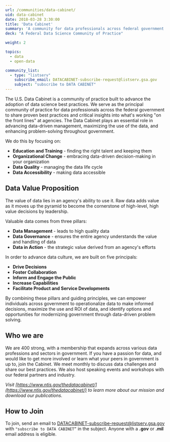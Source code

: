 ```yaml
---
url: /communities/data-cabinet/
uid: data-cabinet
date: 2018-03-28 3:30:00
title: 'Data Cabinet'
summary: 'A community for data professionals across federal government to share proven best practices and critical insights.'
deck: "A Federal Data Science Community of Practice"

weight: 2

topics:
  - data
  - open-data

community_list:
  - type: "listserv"
    subscribe_email: DATACABINET-subscribe-request@listserv.gsa.gov
    subject: "subscribe to DATA CABINET"
---
```


The U.S. Data Cabinet is a community of practice built to advance the adoption of data science best practices. We serve as the principal community of practice for data professionals across the federal government to share proven best practices and critical insights into what's working "on the front lines" at agencies. The Data Cabinet plays an essential role in advancing data-driven management, maximizing the use of the data, and enhancing problem-solving throughout government.

We do this by focusing on:

- **Education and Training** - finding the right talent and keeping them
- **Organizational Change** - embracing data-driven decision-making in your organization
- **Data Quality** - managing the data life cycle
- **Data Accessibility** - making data accessible

## Data Value Proposition

The value of data lies in an agency's ability to use it. Raw data adds value as it moves up the pyramid to become the cornerstone of high-level, high value decisions by leadership.

Valuable data comes from three pillars:

- **Data Management** - leads to high quality data
- **Data Governance** - ensures the entire agency understands the value and handling of data
- **Data in Action** - the strategic value derived from an agency's efforts

In order to advance data culture, we are built on five principals:

- **Drive Decisions**
- **Foster Collaboration**
- **Inform and Engage the Public**
- **Increase Capabilities**
- **Facilitate Product and Service Developments**

By combining these pillars and guiding principles, we can empower individuals across government to operationalize data to make informed decisions, maximize the use and ROI of data, and identify options and opportunities for modernizing government through data-driven problem solving.

## Who we are

We are 400 strong, with a membership that expands across various data professions and sectors in government. If you have a passion for data, and would like to get more involved or learn what your peers in government is up to, join the Cabinet. We meet monthly to discuss data challenges and share our best practices. We also host speaking events and workshops with our federal partners and industry.

_Visit [https://www.ntis.gov/thedatacabinet/](https://www.ntis.gov/thedatacabinet/) to learn more about our mission and download our publications._

## How to Join

To join, send an email to [DATACABINET-subscribe-request@listserv.gsa.gov](mailto:DATACABINET-subscribe-request@listserv.gsa.gov?subject=subscribe%20to%20DATA%20CABINET) with `"subscribe to DATA CABINET”` in the subject. Anyone with a **.gov** or **.mil** email address is eligible.
